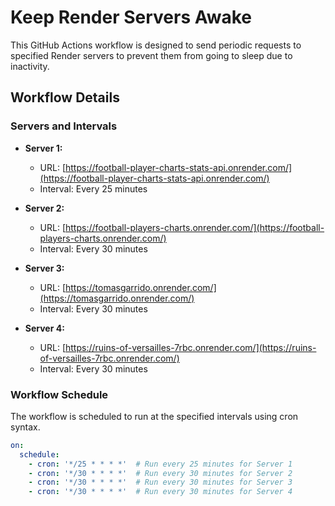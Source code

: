 # Keep Render Servers Awake

This GitHub Actions workflow is designed to send periodic requests to specified Render servers to prevent them from going to sleep due to inactivity.

## Workflow Details

### Servers and Intervals

- **Server 1:**
  - URL: [https://football-player-charts-stats-api.onrender.com/](https://football-player-charts-stats-api.onrender.com/)
  - Interval: Every 25 minutes

- **Server 2:**
  - URL: [https://football-players-charts.onrender.com/](https://football-players-charts.onrender.com/)
  - Interval: Every 30 minutes

- **Server 3:**
  - URL: [https://tomasgarrido.onrender.com/](https://tomasgarrido.onrender.com/)
  - Interval: Every 30 minutes

- **Server 4:**
  - URL: [https://ruins-of-versailles-7rbc.onrender.com/](https://ruins-of-versailles-7rbc.onrender.com/)
  - Interval: Every 30 minutes  

### Workflow Schedule

The workflow is scheduled to run at the specified intervals using cron syntax.

```yaml
on:
  schedule:
    - cron: '*/25 * * * *'  # Run every 25 minutes for Server 1
    - cron: '*/30 * * * *'  # Run every 30 minutes for Server 2
    - cron: '*/30 * * * *'  # Run every 30 minutes for Server 3
    - cron: '*/30 * * * *'  # Run every 30 minutes for Server 4
```